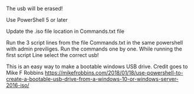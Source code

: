 The usb will be erased!

Use PowerShell 5 or later

Update the .iso file location in Commands.txt file 

Run the 3 script lines from the file Commands.txt in the same powershell with admin previliges. Run the commands one by one. While running the first script Line select the correct usb!

This is an easy way to make a bootable windows USB drive. Credit goes to Mike F Robbins 
https://mikefrobbins.com/2018/01/18/use-powershell-to-create-a-bootable-usb-drive-from-a-windows-10-or-windows-server-2016-iso/
